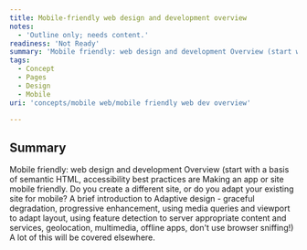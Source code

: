 ```yaml
---
title: Mobile-friendly web design and development overview
notes:
  - 'Outline only; needs content.'
readiness: 'Not Ready'
summary: 'Mobile friendly: web design and development Overview (start with a basis of semantic HTML, accessibility best practices are Making an app or site mobile friendly. Do you create a different site, or do you adapt your existing site for mobile? A brief introduction to Adaptive design - graceful degradation, progressive enhancement, using media queries and viewport to adapt layout, using feature detection to server appropriate content and services, geolocation, multimedia, offline apps, don''t use browser sniffing!) A lot of this will be covered elsewhere.'
tags:
  - Concept
  - Pages
  - Design
  - Mobile
uri: 'concepts/mobile web/mobile friendly web dev overview'

---
```

## <span>Summary</span>

Mobile friendly: web design and development Overview (start with a basis of semantic HTML, accessibility best practices are Making an app or site mobile friendly. Do you create a different site, or do you adapt your existing site for mobile? A brief introduction to Adaptive design - graceful degradation, progressive enhancement, using media queries and viewport to adapt layout, using feature detection to server appropriate content and services, geolocation, multimedia, offline apps, don't use browser sniffing!) A lot of this will be covered elsewhere.